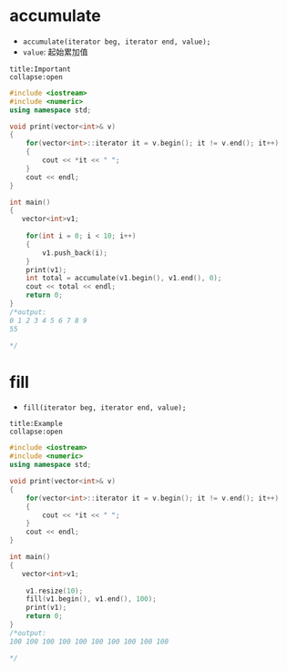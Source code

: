 # accumulate
- `accumulate(iterator beg, iterator end, value);`
- `value`: 起始累加值
```ad-important
title:Important
collapse:open
```
```cpp
#include <iostream>
#include <numeric>
using namespace std;

void print(vector<int>& v)
{
    for(vector<int>::iterator it = v.begin(); it != v.end(); it++)
    {
        cout << *it << " ";
    }
    cout << endl;
}

int main()
{
   vector<int>v1;
    
    for(int i = 0; i < 10; i++)
    {
        v1.push_back(i);
    }
    print(v1);
    int total = accumulate(v1.begin(), v1.end(), 0);
    cout << total << endl;
    return 0;
}
/*output:
0 1 2 3 4 5 6 7 8 9
55

*/
```

# fill
- `fill(iterator beg, iterator end, value);`
```ad-example
title:Example
collapse:open
```
```cpp
#include <iostream>
#include <numeric>
using namespace std;

void print(vector<int>& v)
{
    for(vector<int>::iterator it = v.begin(); it != v.end(); it++)
    {
        cout << *it << " ";
    }
    cout << endl;
}

int main()
{
   vector<int>v1;
    
    v1.resize(10);
    fill(v1.begin(), v1.end(), 100);
    print(v1);
    return 0;
}
/*output:
100 100 100 100 100 100 100 100 100 100 

*/
```
